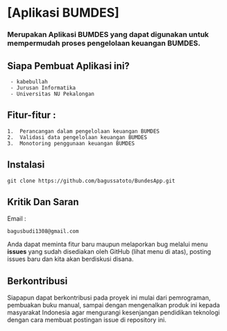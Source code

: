 # [Aplikasi BUMDES]

### Merupakan Aplikasi BUMDES yang dapat digunakan untuk mempermudah proses pengelolaan keuangan BUMDES.


## Siapa Pembuat Aplikasi ini?
```
 - kabebullah
 - Jurusan Informatika 
 - Universitas NU Pekalongan
```

## Fitur-fitur :
```
1.  Perancangan dalam pengelolaan keuangan BUMDES
2.  Validasi data pengelolaan keuangan BUMDES
3.  Monotoring penggunaan keuangan BUMDES
```

## Instalasi

``` 
git clone https://github.com/bagussatoto/BundesApp.git
```

## Kritik Dan Saran 
Email :
```
bagusbudi1308@gmail.com
```

Anda dapat meminta fitur baru maupun melaporkan bug melalui menu **issues** yang sudah disediakan oleh GitHub (lihat menu di atas), posting issues baru dan kita akan berdiskusi disana.

## Berkontribusi

Siapapun dapat berkontribusi pada proyek ini mulai dari pemrograman, pembuakan buku manual, sampai dengan mengenalkan produk ini kepada masyarakat Indonesia agar mengurangi kesenjangan pendidikan teknologi dengan cara membuat postingan issue di repository ini.

